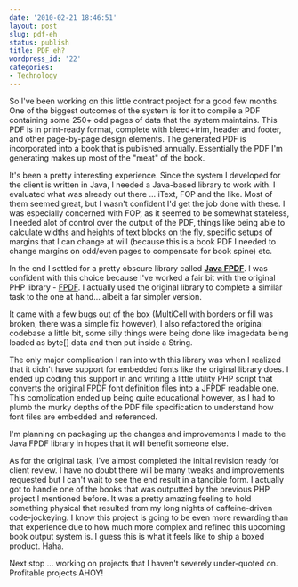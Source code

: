 ```yaml
---
date: '2010-02-21 18:46:51'
layout: post
slug: pdf-eh
status: publish
title: PDF eh?
wordpress_id: '22'
categories:
- Technology
---
```


So I've been working on this little contract project for a good few months. One of the biggest outcomes of the system is for it to compile a PDF containing some 250+ odd pages of data that the system maintains. This PDF is in print-ready format, complete with bleed+trim, header and footer, and other page-by-page design elements. The generated PDF is incorporated into a book that is published annually. Essentially the PDF I'm generating makes up most of the "meat" of the book.

It's been a pretty interesting experience. Since the system I developed for the client is written in Java, I needed a Java-based library to work with. I evaluated what was already out there ... iText, FOP and the like. Most of them seemed great, but I wasn't confident I'd get the job done with these. I was especially concerned with FOP, as it seemed to be somewhat stateless, I needed alot of control over the output of the PDF, things like being able to calculate widths and heights of text blocks on the fly, specific setups of margins that I can change at will (because this is a book PDF I needed to change margins on odd/even pages to compensate for book spine) etc.

In the end I settled for a pretty obscure library called **[Java FPDF](http://javafpdf.sourceforge.net/)**. I was confident with this choice because I've worked a fair bit with the original PHP library - [FPDF](http://www.fpdf.org/). I actually used the original library to complete a similar task to the one at hand... albeit a far simpler version.

It came with a few bugs out of the box (MultiCell with borders or fill was broken, there was a simple fix however), I also refactored the original codebase a little bit, some silly things were being done like imagedata being loaded as byte[] data and then put inside a String.

The only major complication I ran into with this library was when I realized that it didn't have support for embedded fonts like the original library does. I ended up coding this support in and writing a little utility PHP script that converts the original FPDF font definition files into a JFPDF readable one. This complication ended up being quite educational however, as I had to plumb the murky depths of the PDF file specification to understand how font files are embedded and referenced.

I'm planning on packaging up the changes and improvements I made to the Java FPDF library in hopes that it will benefit someone else.

As for the original task, I've almost completed the initial revision ready for client review. I have no doubt there will be many tweaks and improvements requested but I can't wait to see the end result in a tangible form. I actually got to handle one of the books that was outputted by the previous PHP project I mentioned before. It was a pretty amazing feeling to hold something physical that resulted from my long nights of caffeine-driven code-jockeying. I know this project is going to be even more rewarding than that experience due to how much more complex and refined this upcoming book output system is. I guess this is what it feels like to ship a boxed product. Haha.

Next stop ... working on projects that I haven't severely under-quoted on. Profitable projects AHOY!
